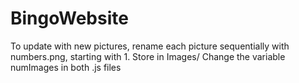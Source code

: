 # BingoWebsite

To update with new pictures, rename each picture sequentially with numbers.png, starting with 1. Store in Images/ Change the variable numImages in both .js files
